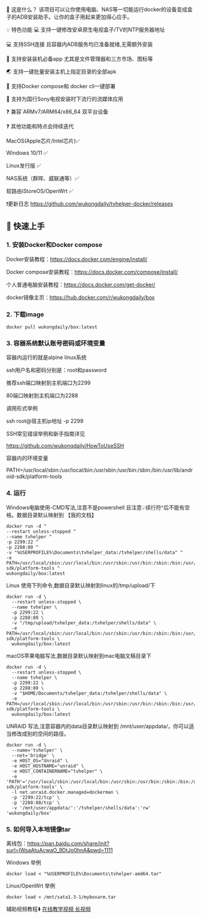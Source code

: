 
🤔 这是什么？
该项目可以让你使用电脑、NAS等一切能运行docker的设备变成盒子的ADB安装助手。让你的盒子用起来更加得心应手。


💡 特色功能
💻 支持一键修改安卓原生电视盒子/TV的NTP服务器地址

💻 支持SSH连接 且容器内ADB服务均已准备就绪,无需额外安装

🔑 支持安装装机必备app 尤其是文件管理器和三方市场、图标等

🌏 支持一键批量安装主机上指定目录的全部apk

🐋 支持Docker compose和 docker cli一键部署

📕 支持为国行Sony电视安装时下流行的流媒体应用

❓ 兼容`ARMv7/ARM64/x86_64 双平台设备

❓ 其他功能和特点会持续迭代

MacOS(Apple芯片/Intel芯片)✅

Windows 10/11 ✅

Linux发行版 ✅

NAS系统（群晖、威联通等）✅

软路由iStoreOS/OpenWrt ✅

❗️更新日志
https://github.com/wukongdaily/tvhelper-docker/releases

## 🚀 快速上手

### 1. 安装Docker和Docker compose
Docker安装教程：https://docs.docker.com/engine/install/

Docker compose安装教程：https://docs.docker.com/compose/install/

个人普通电脑安装教程：https://docs.docker.com/get-docker/

docker镜像主页：https://hub.docker.com/r/wukongdaily/box

### 2. 下载image

`docker pull wukongdaily/box:latest`

### 3. 容器系统默认账号密码或环境变量
容器内运行的就是alpine linux系统

ssh用户名和密码分别是：root和password

推荐ssh端口映射到主机端口为2299

80端口映射到主机端口为2288

调用形式举例

ssh root@宿主机ip地址 -p 2299

SSH常见错误举例和新手指南详见

https://github.com/wukongdaily/HowToUseSSH

容器内的环境变量

PATH=/usr/local/sbin:/usr/local/bin:/usr/sbin:/usr/bin:/sbin:/bin:/usr/lib/android-sdk/platform-tools

### 4. 运行
Windows电脑使用-CMD写法,注意不是powershell 且注意💡续行符^后不能有空格。数据目录默认映射到 【我的文档】

```
docker run -d ^
--restart unless-stopped ^
--name tvhelper ^
-p 2299:22 ^
-p 2288:80 ^
-v "%USERPROFILE%\Documents\tvhelper_data:/tvhelper/shells/data" ^
-e PATH=/usr/local/sbin:/usr/local/bin:/usr/sbin:/usr/bin:/sbin:/bin:/usr/lib/android-sdk/platform-tools ^
wukongdaily/box:latest
```

Linux 使用下列命令,数据目录默认映射到linux的/tmp/upload/下

```
docker run -d \
  --restart unless-stopped \
  --name tvhelper \
  -p 2299:22 \
  -p 2288:80 \
  -v "/tmp/upload/tvhelper_data:/tvhelper/shells/data" \
  -e PATH=/usr/local/sbin:/usr/local/bin:/usr/sbin:/usr/bin:/sbin:/bin:/usr/lib/android-sdk/platform-tools \
  wukongdaily/box:latest
```

macOS苹果电脑写法,数据目录默认映射到mac电脑文稿目录下

```
docker run -d \
  --restart unless-stopped \
  --name tvhelper \
  -p 2299:22 \
  -p 2288:80 \
  -v "$HOME/Documents/tvhelper_data:/tvhelper/shells/data" \
  -e PATH=/usr/local/sbin:/usr/local/bin:/usr/sbin:/usr/bin:/sbin:/bin:/usr/lib/android-sdk/platform-tools \
  wukongdaily/box:latest
```

UNRAID 写法,注意容器内的data目录默认映射到 /mnt/user/appdata/，你可以适当修改成别的空间的路径。

```
docker run -d \
  --name='tvhelper' \
  --net='bridge' \
  -e HOST_OS="Unraid" \
  -e HOST_HOSTNAME="unraid" \
  -e HOST_CONTAINERNAME="tvhelper" \
  -e 'PATH'='/usr/local/sbin:/usr/local/bin:/usr/sbin:/usr/bin:/sbin:/bin:/usr/lib/android-sdk/platform-tools' \
  -l net.unraid.docker.managed=dockerman \
  -p '2299:22/tcp' \
  -p '2288:80/tcp' \
  -v '/mnt/user/appdata/':'/tvhelper/shells/data':'rw' 'wukongdaily/box'
```

### 5. 如何导入本地镜像tar
离线包：https://pan.baidu.com/share/init?surl=lWsaAtuAcwaO_9DtJo0hnA&pwd=1111

Windows 举例

`docker load < "%USERPROFILE%\Documents\tvhelper-amd64.tar"`

Linux/OpenWrt 举例

`docker load < /mnt/sata1.3-1/myboxarm.tar`

辅助视频教程⬇️
[在线教学视频 长视频](https://youtu.be/xAk-3TxeXxQ)